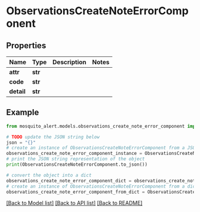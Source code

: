# ObservationsCreateNoteErrorComponent


## Properties

Name | Type | Description | Notes
------------ | ------------- | ------------- | -------------
**attr** | **str** |  | 
**code** | **str** |  | 
**detail** | **str** |  | 

## Example

```python
from mosquito_alert.models.observations_create_note_error_component import ObservationsCreateNoteErrorComponent

# TODO update the JSON string below
json = "{}"
# create an instance of ObservationsCreateNoteErrorComponent from a JSON string
observations_create_note_error_component_instance = ObservationsCreateNoteErrorComponent.from_json(json)
# print the JSON string representation of the object
print(ObservationsCreateNoteErrorComponent.to_json())

# convert the object into a dict
observations_create_note_error_component_dict = observations_create_note_error_component_instance.to_dict()
# create an instance of ObservationsCreateNoteErrorComponent from a dict
observations_create_note_error_component_from_dict = ObservationsCreateNoteErrorComponent.from_dict(observations_create_note_error_component_dict)
```
[[Back to Model list]](../README.md#documentation-for-models) [[Back to API list]](../README.md#documentation-for-api-endpoints) [[Back to README]](../README.md)



